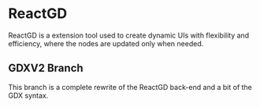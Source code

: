 # ReactGD
ReactGD is a extension tool used to create dynamic UIs with flexibility and efficiency, where the nodes are updated only when needed.

## GDXV2 Branch
This branch is a complete rewrite of the ReactGD back-end and a bit of the GDX syntax.